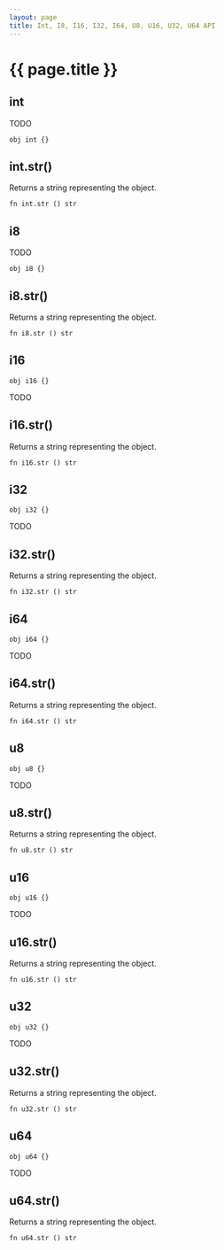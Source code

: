 ```yaml
---
layout: page
title: Int, I8, I16, I32, I64, U8, U16, U32, U64 API
---
```


# {{ page.title }}

## int
TODO

```the
obj int {}
```

## int.str()
Returns a string representing the object.

```the
fn int.str () str
```

## i8
TODO

```the
obj i8 {}
```

## i8.str()
Returns a string representing the object.

```the
fn i8.str () str
```

## i16
```the
obj i16 {}
```

TODO

## i16.str()
Returns a string representing the object.

```the
fn i16.str () str
```

## i32
```the
obj i32 {}
```

TODO

## i32.str()
Returns a string representing the object.

```the
fn i32.str () str
```

## i64
```the
obj i64 {}
```

TODO

## i64.str()
Returns a string representing the object.

```the
fn i64.str () str
```

## u8
```the
obj u8 {}
```

TODO

## u8.str()
Returns a string representing the object.

```the
fn u8.str () str
```

## u16
```the
obj u16 {}
```

TODO

## u16.str()
Returns a string representing the object.

```the
fn u16.str () str
```

## u32
```the
obj u32 {}
```

TODO

## u32.str()
Returns a string representing the object.

```the
fn u32.str () str
```

## u64
```the
obj u64 {}
```

TODO

## u64.str()
Returns a string representing the object.

```the
fn u64.str () str
```
